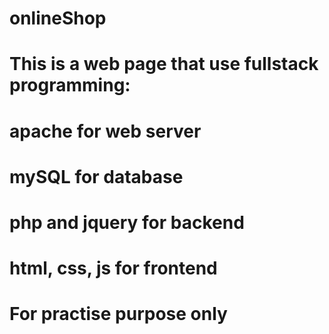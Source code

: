 # onlineShop
# This is a web page that use fullstack programming:
# apache for web server
# mySQL for database
# php and jquery for backend
# html, css, js for frontend
# For practise purpose only
